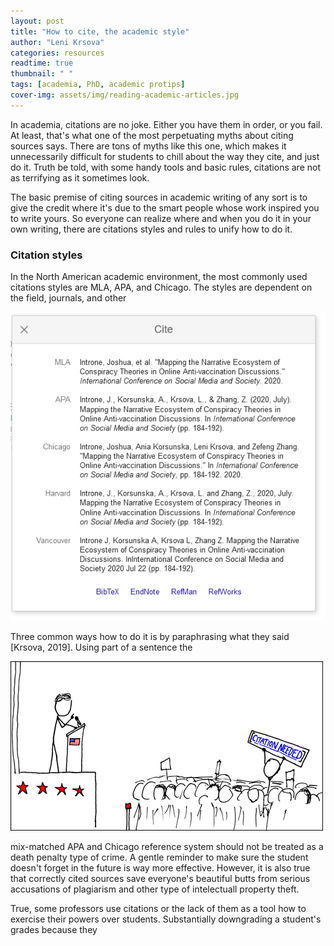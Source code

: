 ```yaml
---
layout: post
title: "How to cite, the academic style"
author: "Leni Krsova"
categories: resources
readtime: true
thumbnail: " "
tags: [academia, PhD, academic protips]
cover-img: assets/img/reading-academic-articles.jpg
---
```

In academia, citations are no joke. Either you have them in order, or you fail. At least, that's what one of the most perpetuating myths about citing sources says. There are tons of myths like this one, which makes it unnecessarily difficult for students to chill about the way they cite, and just do it. Truth be told, with some handy tools and basic rules, citations are not as terrifying as it sometimes look.

The basic premise of citing sources in academic writing of any sort is to give the credit where it's due to the smart people whose work inspired you to write yours. So everyone can realize where and when you do it in your own writing, there are citations styles and rules to unify how to do it.

### Citation styles 
In the North American academic environment, the most commonly used citations styles are MLA, APA, and Chicago. The styles are dependent on the field, journals, and other 

<img src="/assets/img/citations-styles.PNG">

Three common ways how to do it is by paraphrasing what they said [Krsova, 2019]. Using part of a sentence the


<img src="/assets/img/citation.png">



mix-matched APA and Chicago reference system should not be treated as a death penalty type of crime. A gentle reminder to make sure the student doesn't forget in the future is way more effective. However, it is also true that correctly cited sources save everyone's beautiful butts from serious accusations of plagiarism and other type of intelectuall property theft. 

True, some professors use citations or the lack of them as a tool how to exercise their powers over students. Substantially downgrading a student's grades because they 